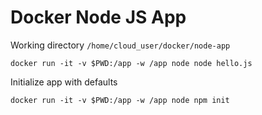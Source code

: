 # Docker Node JS App

Working directory `/home/cloud_user/docker/node-app`

```
docker run -it -v $PWD:/app -w /app node node hello.js
```
Initialize app with defaults

```
docker run -it -v $PWD:/app -w /app node npm init
```